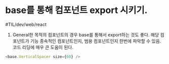# base를 통해 컴포넌트 export 시키기. 
#TIL/dev/web/react

1. General한 목적의 컴포넌트의 경우 base를 통해서 export하는 것도 좋다. 해당 컴포넌트가 기능 종속적인 컴포넌트인지, 범용 컴포넌트인지 한번에 파악할 수 있음. 코드 리딩에 매우 큰 도움이 된다. 

```typescript
<base.VerticalSpacer size={60} />
```
